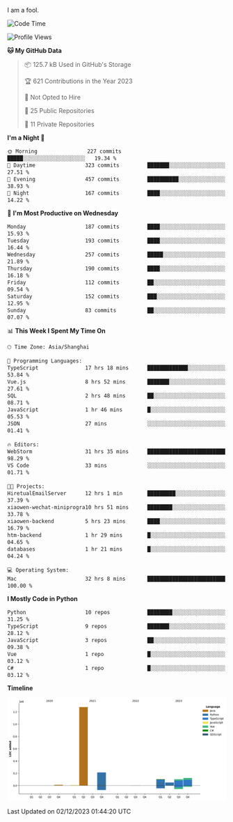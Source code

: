 I am a fool.

<!--START_SECTION:waka-->
![Code Time](http://img.shields.io/badge/Code%20Time-952%20hrs%2048%20mins-blue)

![Profile Views](http://img.shields.io/badge/Profile%20Views-26-blue)

**🐱 My GitHub Data** 

> 📦 125.7 kB Used in GitHub's Storage 
 > 
> 🏆 621 Contributions in the Year 2023
 > 
> 🚫 Not Opted to Hire
 > 
> 📜 25 Public Repositories 
 > 
> 🔑 11 Private Repositories 
 > 
**I'm a Night 🦉** 

```text
🌞 Morning                227 commits         █████░░░░░░░░░░░░░░░░░░░░   19.34 % 
🌆 Daytime                323 commits         ███████░░░░░░░░░░░░░░░░░░   27.51 % 
🌃 Evening                457 commits         ██████████░░░░░░░░░░░░░░░   38.93 % 
🌙 Night                  167 commits         ████░░░░░░░░░░░░░░░░░░░░░   14.22 % 
```
📅 **I'm Most Productive on Wednesday** 

```text
Monday                   187 commits         ████░░░░░░░░░░░░░░░░░░░░░   15.93 % 
Tuesday                  193 commits         ████░░░░░░░░░░░░░░░░░░░░░   16.44 % 
Wednesday                257 commits         █████░░░░░░░░░░░░░░░░░░░░   21.89 % 
Thursday                 190 commits         ████░░░░░░░░░░░░░░░░░░░░░   16.18 % 
Friday                   112 commits         ██░░░░░░░░░░░░░░░░░░░░░░░   09.54 % 
Saturday                 152 commits         ███░░░░░░░░░░░░░░░░░░░░░░   12.95 % 
Sunday                   83 commits          ██░░░░░░░░░░░░░░░░░░░░░░░   07.07 % 
```


📊 **This Week I Spent My Time On** 

```text
🕑︎ Time Zone: Asia/Shanghai

💬 Programming Languages: 
TypeScript               17 hrs 18 mins      █████████████░░░░░░░░░░░░   53.84 % 
Vue.js                   8 hrs 52 mins       ███████░░░░░░░░░░░░░░░░░░   27.61 % 
SQL                      2 hrs 48 mins       ██░░░░░░░░░░░░░░░░░░░░░░░   08.71 % 
JavaScript               1 hr 46 mins        █░░░░░░░░░░░░░░░░░░░░░░░░   05.53 % 
JSON                     27 mins             ░░░░░░░░░░░░░░░░░░░░░░░░░   01.41 % 

🔥 Editors: 
WebStorm                 31 hrs 35 mins      █████████████████████████   98.29 % 
VS Code                  33 mins             ░░░░░░░░░░░░░░░░░░░░░░░░░   01.71 % 

🐱‍💻 Projects: 
HiretualEmailServer      12 hrs 1 min        █████████░░░░░░░░░░░░░░░░   37.39 % 
xiaowen-wechat-miniprogra10 hrs 51 mins      ████████░░░░░░░░░░░░░░░░░   33.78 % 
xiaowen-backend          5 hrs 23 mins       ████░░░░░░░░░░░░░░░░░░░░░   16.79 % 
htm-backend              1 hr 29 mins        █░░░░░░░░░░░░░░░░░░░░░░░░   04.65 % 
databases                1 hr 21 mins        █░░░░░░░░░░░░░░░░░░░░░░░░   04.24 % 

💻 Operating System: 
Mac                      32 hrs 8 mins       █████████████████████████   100.00 % 
```

**I Mostly Code in Python** 

```text
Python                   10 repos            ████████░░░░░░░░░░░░░░░░░   31.25 % 
TypeScript               9 repos             ███████░░░░░░░░░░░░░░░░░░   28.12 % 
JavaScript               3 repos             ██░░░░░░░░░░░░░░░░░░░░░░░   09.38 % 
Vue                      1 repo              █░░░░░░░░░░░░░░░░░░░░░░░░   03.12 % 
C#                       1 repo              █░░░░░░░░░░░░░░░░░░░░░░░░   03.12 % 
```



**Timeline**

![Lines of Code chart](https://raw.githubusercontent.com/VeejaLiu/VeejaLiu/master/assets/bar_graph.png)


 Last Updated on 02/12/2023 01:44:20 UTC
<!--END_SECTION:waka-->
